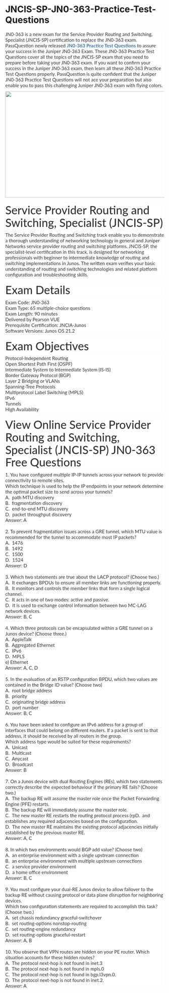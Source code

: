 # JNCIS-SP-JN0-363-Practice-Test-Questions
<p>
	<span style="font-size:12px;font-weight:normal;">
	<p style="box-sizing:border-box;margin-top:0px;margin-bottom:10px;color:#333333;font-family:Lato;font-size:15px;white-space:normal;background-color:#FFFFFF;">
		JN0-363 is a new exam for the Service Provider Routing and Switching, Specialist (JNCIS-SP) certification to replace the JN0-363 exam. PassQuestion newly released&nbsp;<span style="box-sizing:border-box;font-weight:700;"><a href="https://www.passquestion.com/jn0-363.html" style="box-sizing:border-box;background-color:transparent;color:#337AB7;text-decoration-line:none;">JN0-363 Practice Test Questions</a></span>&nbsp;to assure your success in the Juniper JN0-363 Exam. These JN0-363 Practice Test Questions cover all the topics of the JNCIS-SP exam that you need to prepare before taking your JN0-363 exam. If you want to confirm your success in the Juniper JN0-363 exam, then learn all these JN0-363 Practice Test Questions properly. PassQuestion is quite confident that the Juniper JN0-363 Practice Test Questions will not ace your preparation but also enable you to pass this challenging Juniper JN0-363 exam with flying colors.
	</p>
	<p style="box-sizing:border-box;margin-top:0px;margin-bottom:10px;color:#333333;font-family:Lato;font-size:15px;white-space:normal;background-color:#FFFFFF;">
		<img alt="" src="https://www.passquestion.com/uploads/pqcom/images/20221122/9eac54f00e7f8f44035e28996c2ce8e4.png" style="box-sizing:border-box;vertical-align:middle;max-width:100%;height:337px;width:600px;" />
	</p>
	<h1 style="box-sizing:border-box;margin:20px 0px 10px;font-size:36px;font-family:Lato;font-weight:500;line-height:1.1;color:#333333;white-space:normal;background-color:#FFFFFF;">
		Service Provider Routing and Switching, Specialist (JNCIS-SP)
	</h1>
	<p style="box-sizing:border-box;margin-top:0px;margin-bottom:10px;color:#333333;font-family:Lato;font-size:15px;white-space:normal;background-color:#FFFFFF;">
		The Service Provider Routing and Switching track enable you to demonstrate a thorough understanding of networking technology in general and Juniper Networks service provider routing and switching platforms. JNCIS-SP, the specialist-level certification in this track, is designed for networking professionals with beginner to intermediate knowledge of routing and switching implementations in Junos. The written exam verifies your basic understanding of routing and switching technologies and related platform configuration and troubleshooting skills.
	</p>
	<h1 style="box-sizing:border-box;margin:20px 0px 10px;font-size:36px;font-family:Lato;font-weight:500;line-height:1.1;color:#333333;white-space:normal;background-color:#FFFFFF;">
		Exam Details
	</h1>
	<p style="box-sizing:border-box;margin-top:0px;margin-bottom:10px;color:#333333;font-family:Lato;font-size:15px;white-space:normal;background-color:#FFFFFF;">
		Exam Code: JN0-363<br style="box-sizing:border-box;" />
Exam Type: 65 multiple-choice questions<br style="box-sizing:border-box;" />
Exam Length: 90 minutes<br style="box-sizing:border-box;" />
Delivered by Pearson VUE<br style="box-sizing:border-box;" />
Prerequisite Certification: JNCIA-Junos<br style="box-sizing:border-box;" />
Software Versions: Junos OS 21.2
	</p>
	<h1 style="box-sizing:border-box;margin:20px 0px 10px;font-size:36px;font-family:Lato;font-weight:500;line-height:1.1;color:#333333;white-space:normal;background-color:#FFFFFF;">
		Exam Objectives
	</h1>
	<p style="box-sizing:border-box;margin-top:0px;margin-bottom:10px;color:#333333;font-family:Lato;font-size:15px;white-space:normal;background-color:#FFFFFF;">
		Protocol-Independent Routing<br style="box-sizing:border-box;" />
Open Shortest Path First (OSPF)<br style="box-sizing:border-box;" />
Intermediate System to Intermediate System (IS-IS)<br style="box-sizing:border-box;" />
Border Gateway Protocol (BGP)<br style="box-sizing:border-box;" />
Layer 2 Bridging or VLANs<br style="box-sizing:border-box;" />
Spanning-Tree Protocols<br style="box-sizing:border-box;" />
Multiprotocol Label Switching (MPLS)<br style="box-sizing:border-box;" />
IPv6<br style="box-sizing:border-box;" />
Tunnels<br style="box-sizing:border-box;" />
High Availability
	</p>
	<h1 style="box-sizing:border-box;margin:20px 0px 10px;font-size:36px;font-family:Lato;font-weight:500;line-height:1.1;color:#333333;white-space:normal;background-color:#FFFFFF;">
		View Online Service Provider Routing and Switching, Specialist (JNCIS-SP) JN0-363 Free Questions
	</h1>
	<p style="box-sizing:border-box;margin-top:0px;margin-bottom:10px;color:#333333;font-family:Lato;font-size:15px;white-space:normal;background-color:#FFFFFF;">
		1. You have configured multiple IP-IP tunnels across your network to provide connectivity to remote sites.<br style="box-sizing:border-box;" />
Which technique is used to help the IP endpoints in your network determine the optimal packet size to send across your tunnels?<br style="box-sizing:border-box;" />
A. &nbsp;path MTU discovery<br style="box-sizing:border-box;" />
B. &nbsp;fragmentation discovery<br style="box-sizing:border-box;" />
C. &nbsp;end-to-end MTU discovery<br style="box-sizing:border-box;" />
D. &nbsp;packet throughput discovery<br style="box-sizing:border-box;" />
Answer: A<br style="box-sizing:border-box;" />
&nbsp;<br style="box-sizing:border-box;" />
2. To prevent fragmentation issues across a GRE tunnel, which MTU value is recommended for the tunnel to accommodate most IP packets?<br style="box-sizing:border-box;" />
A. &nbsp;1476<br style="box-sizing:border-box;" />
B. &nbsp;1492<br style="box-sizing:border-box;" />
C. &nbsp;1500<br style="box-sizing:border-box;" />
D. &nbsp;1524<br style="box-sizing:border-box;" />
Answer: D<br style="box-sizing:border-box;" />
&nbsp;<br style="box-sizing:border-box;" />
3. Which two statements are true about the LACP protocol? (Choose two.)<br style="box-sizing:border-box;" />
A. &nbsp;It exchanges BPDUs to ensure all member links are functioning properly.<br style="box-sizing:border-box;" />
B. &nbsp;It monitors and controls the member links that form a single logical channel.<br style="box-sizing:border-box;" />
C. &nbsp;It acts in one of two modes: active and passive.<br style="box-sizing:border-box;" />
D. &nbsp;It is used to exchange control information between two MC-LAG network devices.<br style="box-sizing:border-box;" />
Answer: B, C<br style="box-sizing:border-box;" />
&nbsp;<br style="box-sizing:border-box;" />
4. Which three protocols can be encapsulated within a GRE tunnel on a Junos device? (Choose three.)<br style="box-sizing:border-box;" />
A. &nbsp;AppleTalk<br style="box-sizing:border-box;" />
B. &nbsp;Aggregated Ethernet<br style="box-sizing:border-box;" />
C. &nbsp;IPv6<br style="box-sizing:border-box;" />
D. &nbsp;MPLS<br style="box-sizing:border-box;" />
e) Ethernet<br style="box-sizing:border-box;" />
Answer: A, C, D<br style="box-sizing:border-box;" />
&nbsp;<br style="box-sizing:border-box;" />
5. In the evaluation of an RSTP configuration BPDU, which two values are contained in the Bridge ID value? (Choose two)<br style="box-sizing:border-box;" />
A. &nbsp;root bridge address<br style="box-sizing:border-box;" />
B. &nbsp;priority<br style="box-sizing:border-box;" />
C. &nbsp;originating bridge address<br style="box-sizing:border-box;" />
D. &nbsp;port number<br style="box-sizing:border-box;" />
Answer: B, C<br style="box-sizing:border-box;" />
&nbsp;<br style="box-sizing:border-box;" />
6. You have been asked to configure an IPv6 address for a group of interfaces that could belong on different routers. If a packet is sent to that address, it should be received by all routers in the group.<br style="box-sizing:border-box;" />
Which address type would be suited for these requirements?<br style="box-sizing:border-box;" />
A. &nbsp;Unicast<br style="box-sizing:border-box;" />
B. &nbsp;Multicast<br style="box-sizing:border-box;" />
C. &nbsp;Anycast<br style="box-sizing:border-box;" />
D. &nbsp;Broadcast<br style="box-sizing:border-box;" />
Answer: B<br style="box-sizing:border-box;" />
&nbsp;<br style="box-sizing:border-box;" />
7. On a Junos device with dual Routing Engines (REs), which two statements correctly describe the expected behaviour if the primary RE fails? (Choose two.)<br style="box-sizing:border-box;" />
A. &nbsp;The backup RE will assume the master role once the Packet Forwarding Engine (PFE) restarts.<br style="box-sizing:border-box;" />
B. &nbsp;The backup RE will immediately assume the master role.<br style="box-sizing:border-box;" />
C. &nbsp;The new master RE restarts the routing protocol process (rpD. &nbsp;and establishes any required adjacencies based on the configuration.<br style="box-sizing:border-box;" />
D. &nbsp;The new master RE maintains the existing protocol adjacencies initially established by the previous master RE.<br style="box-sizing:border-box;" />
Answer: A, C<br style="box-sizing:border-box;" />
&nbsp;<br style="box-sizing:border-box;" />
8. In which two environments would BGP add value? (Choose two)<br style="box-sizing:border-box;" />
A. &nbsp;an enterprise environment with a single upstream connection<br style="box-sizing:border-box;" />
B. &nbsp;an enterprise environment with multiple upstream connections<br style="box-sizing:border-box;" />
C. &nbsp;a service provider environment<br style="box-sizing:border-box;" />
D. &nbsp;a home office environment<br style="box-sizing:border-box;" />
Answer: B, C<br style="box-sizing:border-box;" />
&nbsp;<br style="box-sizing:border-box;" />
9. You must configure your dual-RE Junos device to allow failover to the backup RE without causing protocol or data plane disruption for neighboring devices.<br style="box-sizing:border-box;" />
Which two configuration statements are required to accomplish this task? (Choose two.)<br style="box-sizing:border-box;" />
A. &nbsp;set chassis redundancy graceful-switchover<br style="box-sizing:border-box;" />
B. &nbsp;set routing-options nonstop-routing<br style="box-sizing:border-box;" />
C. &nbsp;set routing-engine redundancy<br style="box-sizing:border-box;" />
D. &nbsp;set routing-options graceful-restart<br style="box-sizing:border-box;" />
Answer: A, B<br style="box-sizing:border-box;" />
&nbsp;<br style="box-sizing:border-box;" />
10. You observe that VPN routes are hidden on your PE router. Which situation accounts for these hidden routes?<br style="box-sizing:border-box;" />
A. &nbsp;The protocol next-hop is not found in inet.3<br style="box-sizing:border-box;" />
B. &nbsp;The protocol next-hop is not found in mpls.0<br style="box-sizing:border-box;" />
C. &nbsp;The protocol next-hop is not found in bgp.l3vpn.0.<br style="box-sizing:border-box;" />
D. &nbsp;The protocol next-hop is not found in inet.2.<br style="box-sizing:border-box;" />
Answer: A
	</p>
</span>
</p>
<p>
	<span style="white-space:normal;"></span> 
</p>
